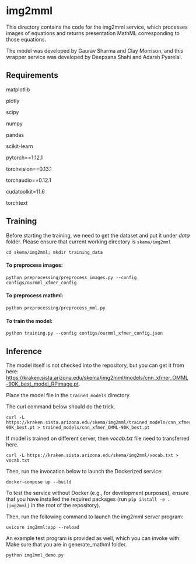 # img2mml

This directory contains the code for the img2mml service, which processes images
of equations and returns presentation MathML corresponding to those equations.

The model was developed by Gaurav Sharma and Clay Morrison, and this wrapper
service was developed by Deepsana Shahi and Adarsh Pyarelal.

## Requirements

matplotlib

plotly

scipy

numpy

pandas

scikit-learn

pytorch==1.12.1

torchvision==0.13.1

torchaudio==0.12.1

cudatoolkit=11.6

torchtext



## Training

Before starting the training, we need to get the dataset and put it under _data_ folder.
Please ensure that current working directory is `skema/img2mml`

```
cd skema/img2mml; mkdir training_data
```

#### To preprocess images:   
```
python preprocessing/preprocess_images.py --config configs/ourmml_xfmer_config
```

#### To preprocess mathml:
```
python preprocessing/preprocess_mml.py
```

#### To train the model:
```
python training.py --config configs/ourmml_xfmer_config.json
```

## Inference

The model itself is not checked into the repository, but you can get it from
here:
https://kraken.sista.arizona.edu/skema/img2mml/models/cnn_xfmer_OMML-90K_best_model_RPimage.pt.

Place the model file in the `trained_models` directory.

The curl command below should do the trick.

```
curl -L https://kraken.sista.arizona.edu/skema/img2mml/trained_models/cnn_xfmer_OMML-90K_best.pt > trained_models/cnn_xfmer_OMML-90K_best.pt
```

If model is trained on different server, then _vocab.txt_ file need to transferred here.
```
curl -L https://kraken.sista.arizona.edu/skema/img2mml/vocab.txt > vocab.txt
```

Then, run the invocation below to launch the Dockerized service:

```
docker-compose up --build
```

To test the service without Docker (e.g., for development purposes), ensure
that you have installed the required packages (run `pip install -e .[img2mml]`
in the root of the repository).

Then, run the following command to launch the img2mml server program:

```
uvicorn img2mml:app --reload
```

An example test program is provided as well, which you can invoke with:
Make sure that you are in generate_mathml folder.

```
python img2mml_demo.py
```
